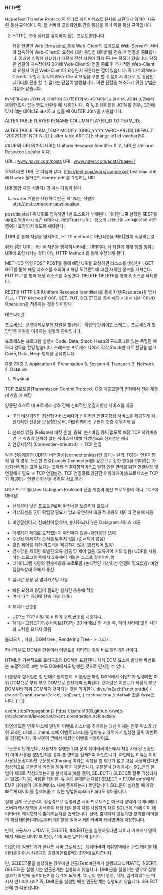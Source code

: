 #### HTTP란
HyperText Transfer Protocol의 약자로 하이퍼텍스트 문서를 교환하기 위하여 사용된 통신 규약이다. 즉, 웹 서버와 클라이언트 간의 통신을 하기 위한 통신 규약입니다

2. HTTP는 연결 상태를 유지하지 않는 프로토콜입니다.

   처음 연결인 Web-Browser로 통해 Web-Client의 요청으로 Web-Server의 서버와 접속하여
   Web-Client의 요청에 대한 응답인 데이터를 전송 후 연결을 종료합니다.
   이러한 심플한 상태이기 때문에 전산 자원이 적게 든다는 장점이 있습니다.
   단점은 연결이 지속적이지 않기에 Web-Client와 연결 종료 후
   추가적인  Web-Client의 요청시 어떤 Web-Client이 요청인지 모른다는 점이 있습니다.
   즉 다수의 Web-Client이 요청시 각각의 Web-Client 요청을 구분 할 수 없어서 
   제대로 된 응답인 데이터를 전송 할 수 없다는 단점이 발생합니다.
   이런 단점을 해소하기 위한 방법은 다음과 같습니다.

INNER(내부) JOIN 과 대비하여 OUTER(외부) JOIN이라고 불리며, JOIN 조건에서 동일한 값이 없는 행도 반환할 때 사용합니다.
즉 A, B 테이블을 JOIN 할 경우, 조건에 맞지 않는 데이터도 표시하고 싶을 때 OUTER JOIN을 사용합니다.

ALTER TABLE PLAYER
RENAME COLUMN PLAYER_ID TO TEAM_ID;

ALTER TABLE TEAM_TEMP
MODIFY (ORIG_YYYY VARCHAR2(8) DEFAULT '20020129' NOT NULL);
alter table ARTICLE change id1 id varchar(50)



##URI와 URL의 차이
URI는 Uniform Resource Identifier 이고,
URL은 Uniform Resource Locator 이다.

URL : www.naver.com/posts
URI : www.naver.com/posts?page=1

요약하자면 URL 은 다음과 같다.
http://test.com/work/sample.pdf
test.com 서버에서 work 폴더안의 sample.pdf 를 요청하는 URL.

URI(통합 자원 식별자) 의 예는 다음과 같다.
1) rewrite 기술을 사용하여 만든 의미있는 식별자
http://test.com/company/location

post/delete/1
위 URI로 접속하면 1번 포스트가 삭제된다. 이러한 URI 설정은 REST를 제대로 적용하지 않은 URI이다.
RESTful한 URI는 정보의 자원만을 나타내야하며 어떤 행위가 포함되지 않도록 해야한다.

URI 를 통해 자원을 명시하고, HTTP method로 어떤작업을 처리할지 적용하는것

위와 같은 URI는 1번 글 자원을 명확히 나타내는 URI이다. 이 자원에 대해 행할 행위는 URI에 포함시키는 것이 아닌 HTTP Method 를 통해 수행하게 된다.

METHOD	역할
POST	POST를 통해 해당 URI를 요청하면 리소스를 생성한다.
GET	GET를 통해 해당 리소스를 조회하고 해당 도큐먼트에 대한 자세한 정보를 가져온다.
PUT	PUT를 통해 해당 리소스를 수정한다.
DELETE	DELETE를 통해 리소스를 삭제한다.

REST란
HTTP URI(Uniform Resource Identifier)를 통해 자원(Resource)을 명시하고, HTTP Method(POST, GET, PUT, DELETE)를 통해 해당 자원에 대한 CRUD Operation을 적용하는 것을 의미한다.

데드락이란

프로세스는 운영체제로부터 자원을 할당받는 작업의 단위이고 스레드는 프로세스가 할당받은 자원을 이용하는 실행의 단위입니다.

프로세스는 프로그램 실행시 Code, Data, Stack, Heap의 구조로 되어있는 독립된 메모리 영역을 할당 받습니다.
스레드는 프로세스 내에서 각각 Stack만 따로 할당을 받고 Code, Data, Heap 영역을 공유합니다.

OSI 7계층
7. Application
6. Presentation
5. Session
4. Transport
3. Network
2. DataLink
1. Physical

TCP 프로토콜(Transmission Control Protocol)
OSI 계층모델의 관점에서 전송 계층(4계층)에 해당

양종단 호스트 내 프로세스 상호 간에 신뢰적인 연결지향성 서비스를 제공
- IP의 비신뢰적인 최선형 서비스에다가 신뢰적인 연결지향성 서비스를 제공하게 됨
. 신뢰적인 전송을 보장함으로써, 어플리케이션 구현이 한층 쉬워지게 됨
1. 신뢰성 있음 (Reliable)
패킷 손실, 중복, 순서바뀜 등이 없도록 보장
TCP 하위계층인 IP 계층의 신뢰성 없는 서비스에 대해 다방면으로 신뢰성을 제공
2. 연결지향적 (Connection-oriented)                                        ☞ TCP 연결

같은 전송계층의 UDP가 비연결성(connectionless)인 것과는 달리, TCP는 연결지향적 임
이 경우, 느슨한 연결(Loosly Connected)을 갖으므로 강한 연결을 의미하는 
가상회선이라는 표현 보다는 오히려 연결지향적이라고 말함
연결 관리를 위한 연결설정 및 연결해제 필요          ☞ TCP 연결설정, TCP 연결종료
양단간 어플리케이션/프로세스는 TCP가 제공하는 연결성 회선을 통하여 서로 통신

UDP 프로토콜(User Datagram Protocol)
전송 계층의 통신 프로토콜의 하나 (TCP에 대비됨)
- 신뢰성이 낮은 프로토콜로써 완전성을 보증하지 않으나,  
- 가상회선을 굳이 확립할 필요가 없고 유연하며 효율적 응용의 데이타 전송에 사용

1. 비연결성이고, 신뢰성이 없으며, 순서화되지 않은 Datagram 서비스 제공 
- 메세지가 제대로 도착했는지 확인하지 않음 (확인응답 없음)
- 수신된 메세지의 순서를 맞추지 않음 (순서제어 없음) 
- 흐름 제어를 위한 피드백을 제공하지 않음 (흐름제어 없음)
- 검사합을 제외한 특별한 오류 검출 및 제어 없음 (오류제어 거의 없음)
UDP를 사용하는 프로그램 쪽에서 오류제어 기능을 스스로 갖추어야 함
- 데이터그램 지향의 전송계층용 프로토콜 (논리적인 가상회선 연결이 필요없음)
비연결접속상태 하에서 통신 

2. 실시간 응용 및 멀티캐스팅 가능
- 빠른 요청과 응답이 필요한 실시간 응용에 적합
- 여러 다수 지점에 전송 가능 (1:多)
3. 헤더가 단순함
- UDP는 TCP 처럼 16 비트의 포트 번호를 사용하나,
- 헤더는 고정크기의 8 바이트(TCP는 20 바이트) 만 사용
즉, 헤더 처리에 많은 시간과 노력을 요하지 않음


불러오기 , 파싱 , DOM tree , Rendering Tree - > 그리기.

하나의 부모 DOM을 만들어서 이벤트를 처리하는것이 바로 델리게이션이다.

HTML은 기본적으로 트리구조의 DOM을 표현한다.
자식 DOM 요소에 발생한 이벤트는 포괄적으로 보면 부모 DOM에서도 발생한 것으로 인지할 수 있다.

버블링과 캡쳐링은 정 반대로 동작한다.
버블링은 특정 DOM에서 이벤트가 발생하면 하위 DOM으로 부터 부모 DOM으로 한단계씩 전파된다.
캡쳐링은 이벤트가 최상위 부모 DOM부터 하위 DOM까지 전파되는 것을 의미한다.
divs.forEach(function(div) {
	div.addEventListener('click', logEvent, {
		capture: true // default 값은 false입니다.
	});
});

event.stopPropagation();
https://joshua1988.github.io/web-development/javascript/event-propagation-delegation/

화면의 모든 인풋 박스에 일일이 이벤트 리스너를 추가하는 대신 이제는 인풋 박스의 상위 요소인 ul 태그, .itemList에 이벤트 리스너를 달아놓고 하위에서 발생한 클릭 이벤트를 감지합니다. 이 부분이 앞에서 배웠던 이벤트 버블링이죠.

구문분석 단계
먼저, 사용자가 실행한 SQL문이 데이터베이스에서 처음 사용된 문장인지 이미 사용된 문장인지를 공유 풀 영역을 검색하여 확인합니다. 확인하는 이유는 이미 사용된 문장이라면 구문분석(Parsing)이라는 작업을 할 필요가 없고 처음 사용되었다면 정상적으로 구문분석 작업을 해야 하기 때문입니다. 구문분석 단계에서는 SQL문의 문법이 제대로 작성되었는지를 분석하고(예를 들어, SELECT가 SLECC로 잘못 작성되지는 않았는지 등) 사용된 테이블, 뷰 등이 존재하는지를('SELECT * FROM emp'에서 EMP 테이블이 데이터베이스 내에 존재하는지) 확인합니다. SQL문이 실행될 때 가장 빠르게 데이터를 검색해줄 수 있는 방법(Explain Plan)도 찾아줍니다.

실행 단계
구문분석이 정상적으로 실행되면 서버 프로세스는 메모리 영역의 데이터베이스버퍼 캐시영역을 검색하여 해당 테이블이 다른 사용자의 다른 SQL문에 의해 이미 데이터버퍼 캐시영역에 존재하는지를 검색합니다. 만약, 존재하지 않는다면 정의된 테이블의 해당 데이터 파일로부터 테이블을 읽어서 데이터버퍼 캐쉬영역에 저장합니다.

만약, 사용자가 UPDATE, DELETE, INSERT문을 실행하였다면 데이터 버퍼캐쉬 영역에서 새로운 데이터로 변경, 삭제 또는 입력하게 됩니다.

인출단계
실행단계가 끝나면 서버 프로세스는 데이터버퍼 캐쉬영역에서 관련 테이블 데이터를 읽어서 사용자의 클라이언트(P/C) 화면에 보여줍니다.

단, SELECT문을 실행하는 경우에만 인출(Fetch)단계가 실행되고 UPDATE, INSERT, DELETE문 실행 시는 인출단계는 실행되지 않습니다. DML문을 실행하는 경우에 실행 결과가 화면에 출력되는지를 생각해 보세여. 몇 건의 행이 변경, 삭제, 입력되었다는 메시지 만 나타나죠 ? 즉, DML문을 실행할 때는 인출단계는 실행되지 않습니다. SELECT문에 만 적용됩니다.